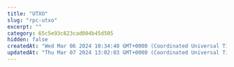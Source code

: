 ```yaml
---
title: "UTXO"
slug: "rpc-utxo"
excerpt: ""
category: 65c5e93c623cad004b45d505
hidden: false
createdAt: "Wed Mar 06 2024 10:34:40 GMT+0000 (Coordinated Universal Time)"
updatedAt: "Thu Mar 07 2024 13:02:03 GMT+0000 (Coordinated Universal Time)"
---
```

